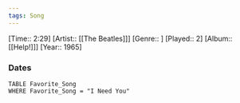 ```yaml
---
tags: Song  
---
```

[Time:: 2:29]
[Artist:: [[The Beatles]]]
[Genre:: ]
[Played:: 2]
[Album:: [[Help!]]]
[Year:: 1965]
### Dates
````dataview
TABLE Favorite_Song
WHERE Favorite_Song = "I Need You"
````